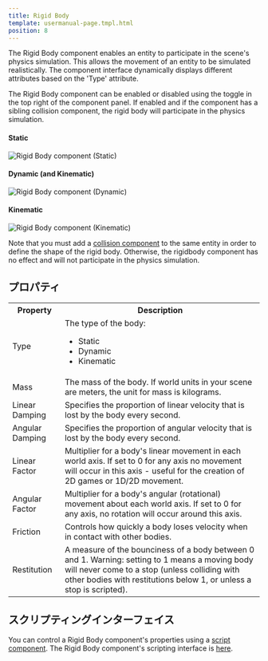 ```yaml
---
title: Rigid Body
template: usermanual-page.tmpl.html
position: 8
---
```


The Rigid Body component enables an entity to participate in the scene's physics simulation. This allows the movement of an entity to be simulated realistically. The component interface dynamically displays different attributes based on the 'Type' attribute.

The Rigid Body component can be enabled or disabled using the toggle in the top right of the component panel. If enabled and if the component has a sibling collision component, the rigid body will participate in the physics simulation.

#### Static
![Rigid Body component (Static)][1]
#### Dynamic (and Kinematic)
![Rigid Body component (Dynamic)][2]
#### Kinematic
![Rigid Body component (Kinematic)][3]

Note that you must add a [collision component][4] to the same entity in order to define the shape of the rigid body. Otherwise, the rigidbody component has no effect and will not participate in the physics simulation.

## プロパティ

<table class="table table-striped">
    <col class="property-name"></col>
    <col class="property-description"></col>
    <tr><th>Property</th><th>Description</th></tr>
    <tr><td>Type</td><td>The type of the body:<br><ul><li>Static</li><li>Dynamic</li><li>Kinematic</li></ul></td></tr>
    <tr><td>Mass</td><td>The mass of the body. If world units in your scene are meters, the unit for mass is kilograms.</td></tr>
    <tr><td>Linear Damping</td><td>Specifies the proportion of linear velocity that is lost by the body every second.</td></tr>
    <tr><td>Angular Damping</td><td>Specifies the proportion of angular velocity that is lost by the body every second.</td></tr>
    <tr><td>Linear Factor</td><td>Multiplier for a body's linear movement in each world axis. If set to 0 for any axis no movement will occur in this axis - useful for the creation of 2D games or 1D/2D movement.</td></tr>
    <tr><td>Angular Factor</td><td>Multiplier for a body's angular (rotational) movement about each world axis. If set to 0 for any axis, no rotation will occur around this axis.</td></tr>
    <tr><td>Friction</td><td>Controls how quickly a body loses velocity when in contact with other bodies.</td></tr>
    <tr><td>Restitution</td><td>A measure of the bounciness of a body between 0 and 1. Warning: setting to 1 means a moving body will never come to a stop (unless  colliding with other bodies with restitutions below 1, or unless a stop is scripted).</td></tr>
</table>

## スクリプティングインターフェイス

You can control a Rigid Body component's properties using a [script component][5]. The Rigid Body component's scripting interface is [here][6].

[1]: /images/user-manual/scenes/components/component-rigid-body-static.png
[2]: /images/user-manual/scenes/components/component-rigid-body-dynamic.png
[3]: /images/user-manual/scenes/components/component-rigid-body-kinematic.png
[4]: /user-manual/packs/components/collision/
[5]: /user-manual/packs/components/script
[6]: /engine/api/stable/symbols/pc.RigidBodyComponent.html

